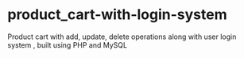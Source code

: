 # product_cart-with-login-system
Product cart with add, update, delete operations along with user login system , built using PHP and MySQL

